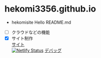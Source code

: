 # hekomi3356.github.io
- hekomisite Hello README.md
- [ ] クラウドなどの機能
- [x] サイト制作  
 [サイト](https://hekomisites.netlify.app/)  
[![Netlify Status](https://api.netlify.com/api/v1/badges/79098066-04e0-4a7b-b617-7f679ddc8d2c/deploy-status)](https://app.netlify.com/sites/hekomisites/deploys)
[デバッグ](https://main--hekomisites.netlify.app/)
